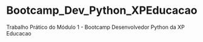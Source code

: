 # Bootcamp_Dev_Python_XPEducacao
Trabalho Prático do Módulo 1 - Bootcamp Desenvolvedor Python da XP Educacao
